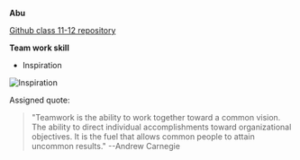 **Abu**

[Github class 11-12 repository](https://github.com/HackYourFutureBelgium/class-11-12)

**Team work skill**
 * Inspiration

![Inspiration](https://7qz1r5khom-flywheel.netdna-ssl.com/wp-content/uploads/2013/01/inspire.jpg) 

Assigned quote:
>"Teamwork is the ability to work together toward a common vision. The ability to direct individual accomplishments toward organizational objectives. It is the fuel that allows common people to attain uncommon results." --Andrew Carnegie
